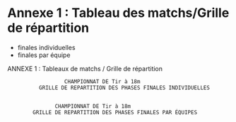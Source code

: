 # Annexe 1 : Tableau des matchs/Grille de répartition

- finales individuelles
- finales par équipe

ANNEXE 1 : Tableaux de matchs / Grille de répartition

                      CHAMPIONNAT DE Tir à 18m
              GRILLE DE REPARTITION DES PHASES FINALES INDIVIDUELLES


                   CHAMPIONNAT DE Tir à 18m
            GRILLE DE REPARTITION DES PHASES FINALES PAR ÉQUIPES
